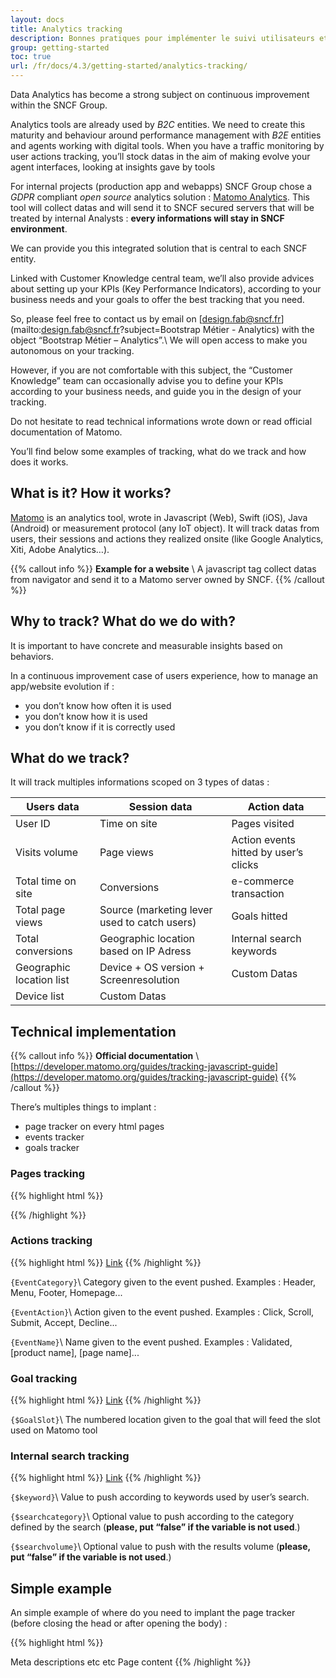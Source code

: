 ```yaml
---
layout: docs
title: Analytics tracking
description: Bonnes pratiques pour implémenter le suivi utilisateurs et le tracking d'évènements, ou utilisateurs.
group: getting-started
toc: true
url: /fr/docs/4.3/getting-started/analytics-tracking/
---
```


Data Analytics has become a strong subject on continuous improvement within the SNCF Group.

Analytics tools are already used by _B2C_ entities.
We need to create this maturity and behaviour around performance management with _B2E_ entities and agents working with digital tools.
When you have a traffic monitoring by user actions tracking, you’ll stock datas in the aim of making evolve your agent interfaces, looking at insights gave by tools

For internal projects (production app and webapps) SNCF Group chose a _GDPR_ compliant _open source_ analytics solution : [Matomo Analytics](https://matomo.org/).
This tool will collect datas and will send it to SNCF secured servers that will be treated by internal Analysts : **every informations will stay in SNCF environment**.

We can provide you this integrated solution that is central to each SNCF entity.

Linked with Customer Knowledge central team, we’ll also provide advices about setting up your KPIs (Key Performance Indicators), according to your business needs and your goals to offer the best tracking that you need.

So, please feel free to contact us by email on [design.fab@sncf.fr](mailto:design.fab@sncf.fr?subject=Bootstrap Métier - Analytics) with the object “Bootstrap Métier – Analytics”.\\
We will open access to make you autonomous on your tracking.

However, if you are not comfortable with this subject, the “Customer Knowledge” team can occasionally advise you to define your KPIs according to your business needs, and guide you in the design of your tracking.

Do not hesitate to read technical informations wrote down or read official documentation of Matomo.

You’ll find below some examples of tracking, what do we track and how does it works.

## What is it? How it works?

[Matomo](https://matomo.org/) is an analytics tool, wrote in Javascript (Web), Swift (iOS), Java (Android) or measurement protocol (any IoT object).
It will track datas from users, their sessions and actions they realized onsite (like Google Analytics, Xiti, Adobe Analytics…).

{{% callout info %}}
**Example for a website** \\
A javascript tag collect datas from navigator and send it to a Matomo server owned by SNCF.
{{% /callout %}}

## Why to track? What do we do with?

It is important to have concrete and measurable insights based on behaviors.

In a continuous improvement case of users experience, how to manage an app/website evolution if :

- you don’t know how often it is used
- you don’t know how it is used
- you don’t know if it is correctly used

## What do we track?

It will track multiples informations scoped on 3 types of datas :

| Users data               | Session data                                 | Action data                           |
|--------------------------|----------------------------------------------|---------------------------------------|
| User ID                  | Time on site                                 | Pages visited                         |
| Visits volume            | Page views                                   | Action events hitted by user’s clicks |
| Total time on site       | Conversions                                  | e-commerce transaction                |
| Total page views         | Source (marketing lever used to catch users) | Goals hitted                          |
| Total conversions        | Geographic location based on IP Adress       | Internal search keywords              |
| Geographic location list | Device + OS version + Screenresolution       | Custom Datas                          |
| Device list              | Custom Datas                                 |                                       |

## Technical implementation

{{% callout info %}}
**Official documentation** \\
[https://developer.matomo.org/guides/tracking-javascript-guide](https://developer.matomo.org/guides/tracking-javascript-guide)
{{% /callout %}}


There’s multiples things to implant :

- page tracker on every html pages
- events tracker
- goals tracker

### Pages tracking

{{% highlight html %}}
<!-- Matomo -->
<script type="text/javascript">
  var _paq = window._paq || [];

  _paq.push(['trackPageView']);
  _paq.push(['enableLinkTracking']);
  (function() {
    var u="//{$PIWIK_URL}/";
    _paq.push(['setTrackerUrl', u+'piwik.php']);
    _paq.push(['setSiteId', {$IDSITE}]);
    var d=document, g=d.createElement('script'), s=d.getElementsByTagName('script')[0];
    g.type='text/javascript'; g.async=true; g.defer=true; g.src=u+'piwik.js'; s.parentNode.insertBefore(g,s);
  })();
</script>
<!-- End Matomo Code -->
{{% /highlight %}}

### Actions tracking

{{% highlight html %}}
<a href="#" onclick="_paq.push(['trackEvent', {EventCategory}', '{EventAction}', '{EventName}']);">Link</a>
{{% /highlight %}}

`{EventCategory}`\\
Category given to the event pushed. Examples : Header, Menu, Footer, Homepage...

`{EventAction}`\\
Action given to the event pushed. Examples : Click, Scroll, Submit, Accept, Decline...

`{EventName}`\\
Name given to the event pushed. Examples : Validated, [product name], [page name]...

### Goal tracking

{{% highlight html %}}
<a href="#" onclick="_paq.push(['trackGoal', {$GoalSlot}])>">Link</a>
{{% /highlight %}}

`{$GoalSlot}`\\
The numbered location given to the goal that will feed the slot used on Matomo tool

### Internal search tracking

{{% highlight html %}}
<a href="_paq.push(['trackSiteSearch','{$keyword}','{$searchcategory}', {$searchvolume}]);">Link</a>
{{% /highlight %}}

`{$keyword}`\\
Value to push according to keywords used by user’s search.

`{$searchcategory}`\\
Optional value to push according to the category defined by the search (**please, put “false” if the variable is not used**.)

`{$searchvolume}`\\
Optional value to push with the results volume (**please, put “false” if the variable is not used**.)

## Simple example
An simple example of where do you need to implant the page tracker (before closing the head or after opening the body) :

{{% highlight html %}}
<!DOCTYPE html>
<html>
  <head>
    <title>
      Coucou
    </title>
    Meta descriptions etc etc
    <script> Matomo tracking script to put here ! </script>
  </head>
  <body>
    <script> or here :) </script>
    Page content
  </body>
</html>
{{% /highlight %}}
